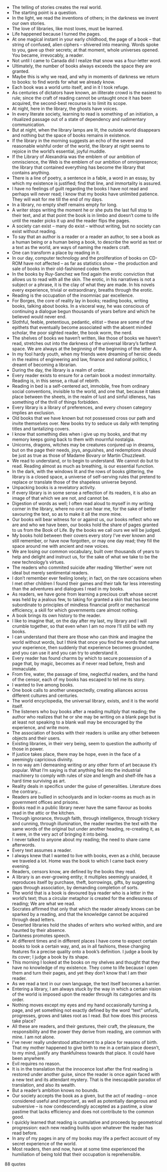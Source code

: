  - The telling of stories creates the real world.
 - The starting point is a question.
 - In the light, we read the inventions of others; in the darkness we invent our own stories.
 - The love of libraries, like most loves, must be learned.
 - Life happened because I turned the pages.
 - At one magical instant in your early childhood, the page of a book – that string of confused, alien ciphers – shivered into meaning. Words spoke to you, gave up their secrets; at that moment, whole universes opened. You became, irrevocably, a reader.
 - Not until I came to Canada did I realize that snow was a four-letter word.
 - Ultimately, the number of books always exceeds the space they are granted.
 - Maybe this is why we read, and why in moments of darkness we return to books: to find words for what we already know.
 - Each book was a world unto itself, and in it I took refuge.
 - As centuries of dictators have known, an illiterate crowd is the easiest to rule; since the craft of reading cannot be untaught once it has been acquired, the second-best recourse is to limit its scope.
 - At night, here in the library, the ghosts have voices.
 - In every literate society, learning to read is something of an initiation, a ritualized passage out of a state of dependency and rudimentary communication.
 - But at night, when the library lamps are lit, the outside world disappears and nothing but the space of books remains in existence.
 - If the library in the morning suggests an echo of the severe and reasonable wishful order of the world, the library at night seems to rejoice in the world’s essential, joyful muddle.
 - If the Library of Alexandria was the emblem of our ambition of omniscience, the Web is the emblem of our ambition of omnipresence; the library that contained everything has become the library that contains anything.
 - There is a line of poetry, a sentence in a fable, a word in an essay, by which my existence is justified; find that line, and immortality is assured.
 - I have no feelings of guilt regarding the books I have not read and perhaps will never read; I know that my books have unlimited patience. They will wait for me till the end of my days.
 - In a library, no empty shelf remains empty for long.
 - A writer stops writing the moment he or she puts the last full stop to their text, and at that point the book is in limbo and doesn’t come to life until the reader picks it up and the reader flips the pages.
 - A society can exist – many do exist – without writing, but no society can exist without reading.
 - To say that an author is a reader or a reader an author, to see a book as a human being or a human being a book, to describe the world as text or a text as the world, are ways of naming the readers craft.
 - One can transform a place by reading in it.
 - In our day, computer technology and the proliferation of books on CD-ROM have not affected – as far as statistics show – the production and sale of books in their old-fashioned codex form.
 - In the books by Ruy-Sanchez we find again the erotic conviction that allows us to read with all the skin. The erotic, in his narratives is not a subject or a phrase, it is the clay of what they are made. In his novels every experience, trivial or extraordinary, breaths through the erotic.
 - Reading is the occupation of the insomniac par excellence.
 - For Borges, the core of reality lay in books; reading books, writing books, talking about books. In a visceral way, he was conscious of continuing a dialogue begun thousands of years before and which he believed would never end.
 - Slothful, feeble, pretentious, pedantic, elitist – these are some of the epithets that eventually become associated with the absent minded scholar, the poor sighted reader, the book worm, the nerd.
 - The shelves of books we haven’t written, like those of books we haven’t read, stretches out into the darkness of the universal library’s farthest space. We are always at the beginning of the beginning of the letter A.
 - In my fool hardy youth, when my friends were dreaming of heroic deeds in the realms of engineering and law, finance and national politics, I dreamt of becoming a librarian.
 - During the day, the library is a realm of order.
 - Every reader exists to ensure for a certain book a modest immortality. Reading is, in this sense, a ritual of rebirth.
 - Reading in bed is a self-centered act, immobile, free from ordinary social conventions, invisible to the world, and one that, because it takes place between the sheets, in the realm of lust and sinful idleness, has something of the thrill of things forbidden.
 - Every library is a library of preferences, and every chosen category implies an exclusion.
 - Old books that we have known but not possessed cross our path and invite themselves over. New books try to seduce us daily with tempting titles and tantalizing covers.
 - I know that something dies when i give up my books, and that my memory keeps going back to them with mournful nostalgia.
 - Unicorns, dragons, witches may be creatures conjured up in dreams, but on the page their needs, joys, anguishes, and redemptions should be just as true as those of Madame Bovary or Martin Chuzzlewit.
 - We read to understand, or to begin to understand. We cannot do but to read. Reading almost as much as breathing, is our essential function.
 - In the dark, with the windows lit and the rows of books glittering, the library is a closed space, a universe of self-serving rules that pretend to replace or translate those of the shapeless universe beyond.
 - Unpacking books is a revelatory activity.
 - If every library is in some sense a reflection of its readers, it is also an image of that which we are not, and cannot be.
 - Digestion of words as well; I often read aloud to myself in my writing corner in the library, where no one can hear me, for the sake of better savouring the text, so as to make it all the more mine.
 - Our books will bear witness for or against us, our books reflect who we are and who we have been, our books hold the share of pages granted to us from the Book of Life. By the books we call ours we will be judged.
 - My books hold between their covers every story I’ve ever known and still remember, or have now forgotten, or may one day read; they fill the space around me with ancient and new voices.
 - We are losing our common vocabulary, built over thousands of years to help and delight and instruct us, for the sake of what we take to be the new technology’s virtues.
 - The readers who commited suicide after reading ‘Werther’ were not ideal but merely sentimental readers.
 - I don’t remember ever feeling lonely; in fact, on the rare occasions when I met other children I found their games and their talk far less interesting than the adventures and dialogues I read in my books.
 - As readers, we have gone from learning a precious craft whose secret was held by a jealous few, to taking for granted a skin that has become subordinate to principles of mindless financial profit or mechanical efficiency, a skill for which governments care almost nothing.
 - A book brings its own history to the reader.
 - I like to imagine that, on the day after my last, my library and I will crumble together, so that even when I am no more I’ll still be with my books.
 - I can understand that there are those who can think and imagine the world without words, but I think that once you find the words that name your experience, then suddenly that experience becomes grounded, and you can use it and you can try to understand it.
 - Every reader has found charms by which to secure possession of a page that, by magic, becomes as if never read before, fresh and immaculate.
 - From fire, water, the passage of time, neglectful readers, and the hand of the censor, each of my books has escaped to tell me its story.
 - I wanted to live among books.
 - One book calls to another unexpectedly, creating alliances across different cultures and centuries.
 - The world encyclopedia, the universal library, exists, and it is the world itself.
 - The listeners who buy books after a reading multiply that reading; the author who realizes that he or she may be writing on a blank page but is at least not speaking to a blank wall may be encouraged by the experience, and write more.
 - The association of books with their readers is unlike any other between objects and their users.
 - Existing libraries, in their very being, seem to question the authority of those in power.
 - If justice takes place, there may be hope, even in the face of a seemingly capricious divinity.
 - In no way am I demeaning writing or any other form of art because it’s popular. What I’m saying is that anything fed into the industrial machinery to comply with rules of size and length and shelf-life has a hard time surviving as art.
 - Reality deals in specifics under the guise of generalities. Literature does the contrary...
 - Readers are bullied in schoolyards and in locker-rooms as much as in government offices and prisons.
 - Books read in a public library never have the same flavour as books read in the attic or the kitchen.
 - Through ignorance, through faith, through intelligence, through trickery and cunning, through illumination, the reader rewrites the text with the same words of the original but under another heading, re-creating it, as it were, in the very act of bringing it into being.
 - I never talked to anyone about my reading; the need to share came afterwords.
 - Every text assumes a reader.
 - I always knew that I wanted to live with books, even as a child, because we traveled a lot. Home was the book to which I came back every evening.
 - Readers, censors know, are defined by the books they read.
 - A library is an ever-growing entity; it multiples seemingly unaided, it reproduces itself by purchase, theft, borrowings, gifts, by suggesting gaps through association, by demanding completion of sorts.
 - The world that is a book is devoured bya reader who is a letter in the world’s text; thus a circular metaphor is created for the endlessness of reading; We are what we read.
 - Socrates affirmed that only that which the reader already knows can be sparked by a reading, and that the knowledge cannot be acquired through dead letters.
 - Deserted libraries hold the shades of writers who worked within, and are haunted by their absence.
 - Darkness promotes speech.
 - At different times and in different places I have come to expect certain books to look a certain way, and, as in all fashions, these changing features fix a precise quality onto a book’s definition. I judge a book by its cover; I judge a book by its shape.
 - This morning I looked at the books on my shelves and thought that they have no knowledge of my existence. They come to life because I open them and turn their pages, and yet they don’t know that I am their reader.
 - As we read a text in our own language, the text itself becomes a barrier.
 - Entering a library, I am always stuck by the way in which a certain vision of the world is imposed upon the reader through its categories and its order.
 - Nothing moves except my eyes and my hand occasionally turning a page, and yet something not exactly defined by the word “text” unfurls, progresses, grows and takes root as I read. But how does this process take place?
 - All these are readers, and their gestures, their craft, the pleasure, the responsibility and the power they derive from reading, are common with mine. I am not alone.
 - I’ve never really understood attachment to a place for reasons of birth. That my mother happened to give birth to me in a certain place doesn’t, to my mind, justify any thankfulness towards that place. It could have been anywhere.
 - Evil requires no reason.
 - It is in the translation that the innocence lost after the first reading is restored under another guise, since the reader is once again faced with a new text and its attendant mystery. That is the inescapable paradox of translation, and also its wealth.
 - But a reader’s ambition knows no bounds.
 - Our society accepts the book as a given, but the act of reading – once considered useful and important, as well as potentially dangerous and subversive – is now condescendingly accepted as a pastime, a slow pastime that lacks efficiency and does not contribute to the common good.
 - I quickly learned that reading is cumulative and proceeds by geometrical progression: each new reading builds upon whatever the reader has read before.
 - In any of my pages in any of my books may life a perfect account of my secret experience of the world.
 - Most readers, then and now, have at some time experienced the humiliation of being told that their occupation is reprehensible.

88 quotes